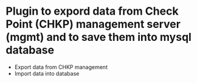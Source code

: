 # Plugin to expord data from Check Point (CHKP) management server (mgmt) and to save them into mysql database

- Export data from CHKP management
- Import data into database
